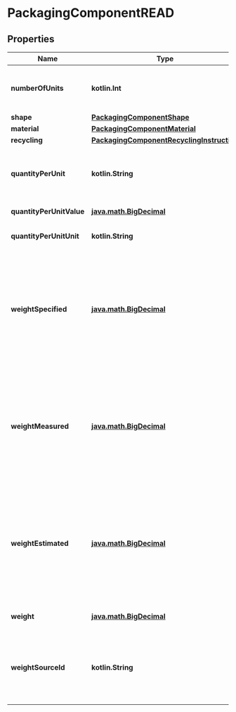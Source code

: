 
# PackagingComponentREAD

## Properties
| Name | Type | Description | Notes |
| ------------ | ------------- | ------------- | ------------- |
| **numberOfUnits** | **kotlin.Int** | umber of units of this packaging component contained in the product (e.g. 6 for a pack of 6 bottles) |  [optional] |
| **shape** | [**PackagingComponentShape**](PackagingComponentShape.md) |  |  [optional] |
| **material** | [**PackagingComponentMaterial**](PackagingComponentMaterial.md) |  |  [optional] |
| **recycling** | [**PackagingComponentRecyclingInstruction**](PackagingComponentRecyclingInstruction.md) |  |  [optional] |
| **quantityPerUnit** | **kotlin.String** | Quantity (weight or volume) of food product contained in the packaging component. (e.g. 75cl for a wine bottle) |  [optional] |
| **quantityPerUnitValue** | [**java.math.BigDecimal**](java.math.BigDecimal.md) | Value parsed from the quantity field. |  [optional] |
| **quantityPerUnitUnit** | **kotlin.String** | Unit parsed and normalized from the quantity field. |  [optional] |
| **weightSpecified** | [**java.math.BigDecimal**](java.math.BigDecimal.md) | Weight (as specified by the manufacturer) of one unit of the empty packaging component (in grams). (e.g. for a 6 pack of 1.5l water bottles, it might be 30, the weight in grams of 1 empty water bottle without its cap which is a different packaging component). |  [optional] |
| **weightMeasured** | [**java.math.BigDecimal**](java.math.BigDecimal.md) | Weight (as measured by one or more users) of one unit of the empty packaging component (in grams). (e.g. for a 6 pack of 1.5l water bottles, it might be 30, the weight in grams of 1 empty water bottle without its cap which is a different packaging component). |  [optional] |
| **weightEstimated** | [**java.math.BigDecimal**](java.math.BigDecimal.md) | Weight (as estimated from similar products) of one unit of the empty packaging component (in grams). (e.g. for a 6 pack of 1.5l water bottles, it might be 30, the weight in grams of 1 empty water bottle without its cap which is a different packaging component). |  [optional] |
| **weight** | [**java.math.BigDecimal**](java.math.BigDecimal.md) | Weight of one unit of the empty packaging component. |  [optional] |
| **weightSourceId** | **kotlin.String** | Indicates which field was used to populate the \&quot;weight\&quot; field. Either \&quot;specified\&quot;, \&quot;measured\&quot;, or \&quot;estimated\&quot; |  [optional] |



